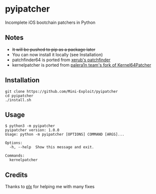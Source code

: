 # pyipatcher
Incomplete iOS bootchain patchers in Python
## Notes
* ~~It will be pushed to pip as a package later~~
* You can now install it locally (see Installation)
* patchfinder64 is ported from [xerub's patchfinder](https://github.com/xerub/patchfinder64)
* kernelpatcher is ported from [palera1n team's fork of Kernel64Patcher](https://github.com/palera1n/Kernel64Patcher)
## Installation
```
git clone https://github.com/Mini-Exploit/pyipatcher
cd pyipatcher
./install.sh
```
## Usage
```
$ python3 -m pyipatcher
pyipatcher version: 1.0.0
Usage: python -m pyipatcher [OPTIONS] COMMAND [ARGS]...

Options:
  -h, --help  Show this message and exit.

Commands:
  kernelpatcher
```
## Credits
Thanks to [plx](https://github.com/justtryingthingsout) for helping me with many fixes
